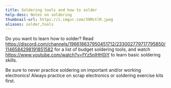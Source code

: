 ```yaml
---
title: Soldering tools and how to solder
help-desc: Notes on soldering
thumbnail-url: https://i.imgur.com/39MstlR.jpeg
aliases: solder,tools
---
```


Do you want to learn how to solder? Read https://discord.com/channels/196618637950451712/233002779717795850/1146584298191851582 for a list of budget soldering tools, and watch https://www.youtube.com/watch?v=fYz5nIHH0iY to learn basic soldering skills.

Be sure to never practice soldering on important and/or working electronics! Always practice on scrap electronics or soldering exercise kits first.
